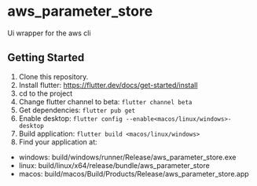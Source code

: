 # aws_parameter_store

Ui wrapper for the aws cli

## Getting Started

1. Clone this repository.
2. Install flutter: https://flutter.dev/docs/get-started/install
3. cd to the project
4. Change flutter channel to beta: `flutter channel beta`
5. Get dependencies: `flutter pub get`
6. Enable desktop: `flutter config --enable<macos/linux/windows>-desktop`
7. Build application: `flutter build <macos/linux/windows>`
8. Find your application at:
 * windows: build/windows/runner/Release/aws_parameter_store.exe
 * linux: build/linux/x64/release/bundle/aws_parameter_store
 * macos: build/macos/Build/Products/Release/aws_parameter_store.app